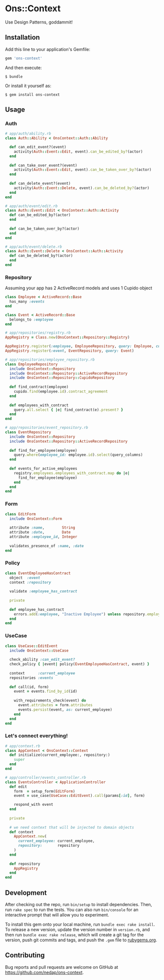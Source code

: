 # Ons::Context

Use Design Patterns, goddammit!

## Installation

Add this line to your application's Gemfile:

```ruby
gem 'ons-context'
```

And then execute:

    $ bundle

Or install it yourself as:

    $ gem install ons-context

## Usage

### Auth
```ruby
# app/auth/ability.rb
class Auth::Ability < OnsContext::Auth::Ability

  def can_edit_event?(event)
    activity(Auth::Event::Edit, event).can_be_edited_by?(actor)
  end
  
  def can_take_over_event?(event)
    activity(Auth::Event::Edit, event).can_be_taken_over_by?(actor)
  end
  
  def can_delete_event?(event)
    activity(Auth::Event::Delete, event).can_be_deleted_by?(actor)
  end
end
```

```ruby
# app/auth/event/edit.rb
class Auth::Event::Edit < OnsContext::Auth::Activity
  def can_be_edited_by?(actor)
  end
  
  def can_be_taken_over_by?(actor)
  end
end

# app/auth/event/delete.rb
class Auth::Event::Delete < OnsContext::Auth::Activity
  def can_be_deleted_by?(actor)
  end
end
```

### Repository

Assuming your app has 2 ActiveRecord models and uses 1 Cupido object

```ruby
class Employee < ActiveRecord::Base
  has_many :events
end

class Event < ActiveRecord::Base
  belongs_to :employee
end
```

```ruby
# app/repositories/registry.rb
AppRegistry = Class.new(OnsContext::Repository::Registry)

AppRegistry.register(:employee, EmployeeRepository, query: Employee, cupido: Cupido::Employee)
AppRegistry.register(:event, EventRepository, query: Event)
```

```ruby
# app/repositories/employee_repository.rb
class EmployeeRepository
  include OnsContext::Repository
  include OnsContext::Repository::ActiveRecordRepository
  include OnsContext::Repository::CupidoRepository
  
  def find_contract(employee)
    cupido.find(employee.id).contract_agreement
  end
  
  def employees_with_contract
    query.all.select { |e| find_contract(e).present? }
  end
end

# app/repositories/event_repository.rb
class EventRepository
  include OnsContext::Repository
  include OnsContext::Repository::ActiveRecordRepository
  
  def find_for_employee(employee)
    query.where(employee_id: employee.id).select(query_columns)
  end
  
  def events_for_active_employees
    registry.employees.employees_with_contract.map do |e|
      find_for_employee(employee)
    end
  end
end
```

### Form

```ruby
class EditForm
  include OnsContext::Form
  
  attribute :name,        String
  attribute :date,        Date
  attribute :employee_id, Integer
  
  validates_presence_of :name, :date
end
```

### Policy

```ruby
class EventEmployeeHasContract
  object  :event
  context :repository
  
  validate :employee_has_contract
  
  private
  
  def employee_has_contract
    errors.add(:employee, "Inactive Employee") unless repository.employees.find_contract(event.employee)
  end
end
```

### UseCase

```ruby
class UseCase::EditEvent
  include OnsContext::UseCase
  
  check_ability :can_edit_event?  
  check_policy { |event| policy(EventEmployeeHasContract, event) } 
  
  context      :current_employee
  repositories :events
  
  def call(id, form)
    event = events.find_by_id(id)
    
    with_requirements_check(event) do
      event.attributes = form.attributes
      events.persist(event, as: current_employee)
    end
  end
end
```

### Let's connect everything!

```ruby
# app/context.rb
class AppContext < OnsContext::Context
  def initialize(current_employee:, repository:)
    super
  end
end
```

```ruby
# app/controller/events_controller.rb
class EventsController < ApplicationController
  def edit
    form  = setup_form(EditForm)
    event = use_case(UseCase::EditEvent).call(params[:id], form)

    respond_with event
  end
  
  private
  
  # we need context that will be injected to domain objects
  def context
    AppContext.new(
      current_employee: current_employee,
      repository:       repository
    )
  end
  
  def repository
    AppRegistry
  end
end
```

## Development

After checking out the repo, run `bin/setup` to install dependencies. Then, run `rake spec` to run the tests. You can also run `bin/console` for an interactive prompt that will allow you to experiment.

To install this gem onto your local machine, run `bundle exec rake install`. To release a new version, update the version number in `version.rb`, and then run `bundle exec rake release`, which will create a git tag for the version, push git commits and tags, and push the `.gem` file to [rubygems.org](https://rubygems.org).

## Contributing

Bug reports and pull requests are welcome on GitHub at https://github.com/nedap/ons-context.

